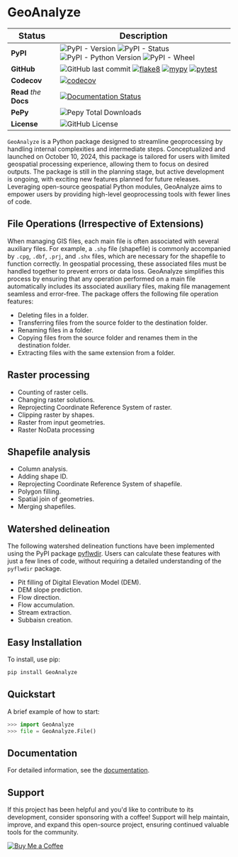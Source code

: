 # GeoAnalyze

| <big>Status</big> | <big>Description</big> |
| --- | --- |
| **PyPI**| ![PyPI - Version](https://img.shields.io/pypi/v/GeoAnalyze) ![PyPI - Status](https://img.shields.io/pypi/status/GeoAnalyze) ![PyPI - Python Version](https://img.shields.io/pypi/pyversions/GeoAnalyze) ![PyPI - Wheel](https://img.shields.io/pypi/wheel/GeoAnalyze) |
| **GitHub** | ![GitHub last commit](https://img.shields.io/github/last-commit/debpal/GeoAnalyze) [![flake8](https://github.com/debpal/GeoAnalyze/actions/workflows/linting.yml/badge.svg)](https://github.com/debpal/GeoAnalyze/actions/workflows/linting.yml) [![mypy](https://github.com/debpal/GeoAnalyze/actions/workflows/typing.yml/badge.svg)](https://github.com/debpal/GeoAnalyze/actions/workflows/typing.yml) [![pytest](https://github.com/debpal/GeoAnalyze/actions/workflows/testing.yml/badge.svg)](https://github.com/debpal/GeoAnalyze/actions/workflows/testing.yml) |
| **Codecov** | [![codecov](https://codecov.io/gh/debpal/GeoAnalyze/graph/badge.svg?token=9OW3TRHI7C)](https://codecov.io/gh/debpal/GeoAnalyze)  |
| **Read** _the_ **Docs** | [![Documentation Status](https://readthedocs.org/projects/geoanalyze/badge/?version=latest)](https://geoanalyze.readthedocs.io/en/latest/?badge=latest) |
| **PePy** | ![Pepy Total Downloads](https://img.shields.io/pepy/dt/GeoAnalyze) |
| **License** | ![GitHub License](https://img.shields.io/github/license/debpal/GeoAnalyze) |

`GeoAnalyze` is a Python package designed to streamline geoprocessing by handling internal complexities and intermediate steps. Conceptualized and launched on October 10, 2024, this package is tailored for users with limited geospatial processing experience, allowing them to focus on desired outputs. The package is still in the planning stage, but active development is ongoing, with exciting new features planned for future releases.
Leveraging open-source geospatial Python modules, GeoAnalyze aims to empower users by providing high-level geoprocessing tools with fewer lines of code.


## File Operations (Irrespective of Extensions)

When managing GIS files, each main file is often associated with several auxiliary files. For example, a `.shp` file (shapefile) is commonly accompanied by `.cpg`, `.dbf`, `.prj`, and `.shx` files, which are necessary for the shapefile to function correctly. In geospatial processing, these associated files must be handled together to prevent errors or data loss. GeoAnalyze simplifies this process by ensuring that any operation performed on a main file automatically includes its associated auxiliary files, making file management seamless and error-free. The package offers the following file operation features:

* Deleting files in a folder.
* Transferring files from the source folder to the destination folder.
* Renaming files in a folder.
* Copying files from the source folder and renames them in the destination folder.
* Extracting files with the same extension from a folder.

 
## Raster processing

* Counting of raster cells.
* Changing raster solutions.
* Reprojecting Coordinate Reference System of raster.
* Clipping raster by shapes.
* Raster from input geometries.
* Raster NoData processing

## Shapefile analysis

* Column analysis.
* Adding shape ID.
* Reprojecting Coordinate Reference System of shapefile.
* Polygon filling.
* Spatial join of geometries.
* Merging shapefiles.

## Watershed delineation

The following watershed delineation functions have been implemented using the PyPI package [pyflwdir](https://pypi.org/project/pyflwdir/). Users can calculate these features with just a few lines of code, without requiring a detailed understanding of the `pyflwdir` package.

* Pit filling of Digital Elevation Model (DEM).
* DEM slope prediction.
* Flow direction.
* Flow accumulation.
* Stream extraction.
* Subbaisn creation.



## Easy Installation

To install, use pip:

```bash
pip install GeoAnalyze
```

## Quickstart
A brief example of how to start:

```python
>>> import GeoAnalyze
>>> file = GeoAnalyze.File()
```

## Documentation

For detailed information, see the [documentation](http://geoanalyze.readthedocs.io/).

## Support

If this project has been helpful and you'd like to contribute to its development, consider sponsoring with a coffee! Support will help maintain, improve, and expand this open-source project, ensuring continued valuable tools for the community.


[![Buy Me a Coffee](https://img.shields.io/badge/☕_Buy_me_a_coffee-FFDD00?style=for-the-badge)](https://www.buymeacoffee.com/debasish_pal)






